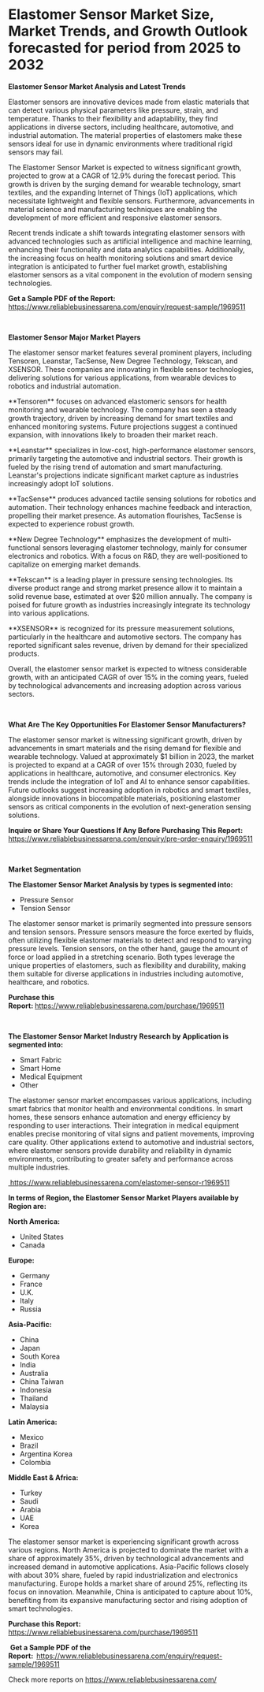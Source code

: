 <p><h1>Elastomer Sensor Market Size, Market Trends, and Growth Outlook forecasted for period from 2025 to 2032</h1></p><p><strong>Elastomer Sensor Market Analysis and Latest Trends</strong></p>
<p><p>Elastomer sensors are innovative devices made from elastic materials that can detect various physical parameters like pressure, strain, and temperature. Thanks to their flexibility and adaptability, they find applications in diverse sectors, including healthcare, automotive, and industrial automation. The material properties of elastomers make these sensors ideal for use in dynamic environments where traditional rigid sensors may fail.</p><p>The Elastomer Sensor Market is expected to witness significant growth, projected to grow at a CAGR of 12.9% during the forecast period. This growth is driven by the surging demand for wearable technology, smart textiles, and the expanding Internet of Things (IoT) applications, which necessitate lightweight and flexible sensors. Furthermore, advancements in material science and manufacturing techniques are enabling the development of more efficient and responsive elastomer sensors.</p><p>Recent trends indicate a shift towards integrating elastomer sensors with advanced technologies such as artificial intelligence and machine learning, enhancing their functionality and data analytics capabilities. Additionally, the increasing focus on health monitoring solutions and smart device integration is anticipated to further fuel market growth, establishing elastomer sensors as a vital component in the evolution of modern sensing technologies.</p></p>
<p><strong>Get a Sample PDF of the Report:&nbsp;</strong> <a href="https://www.reliablebusinessarena.com/enquiry/request-sample/1969511?utm_campaign=2531&utm_medium=2&utm_source=Github&utm_content=ia&utm_term=07042025&utm_id=elastomer-sensor">https://www.reliablebusinessarena.com/enquiry/request-sample/1969511</a></p>
<p>&nbsp;</p>
<p><strong>Elastomer Sensor Major Market Players</strong></p>
<p><p>The elastomer sensor market features several prominent players, including Tensoren, Leanstar, TacSense, New Degree Technology, Tekscan, and XSENSOR. These companies are innovating in flexible sensor technologies, delivering solutions for various applications, from wearable devices to robotics and industrial automation.</p><p>**Tensoren** focuses on advanced elastomeric sensors for health monitoring and wearable technology. The company has seen a steady growth trajectory, driven by increasing demand for smart textiles and enhanced monitoring systems. Future projections suggest a continued expansion, with innovations likely to broaden their market reach.</p><p>**Leanstar** specializes in low-cost, high-performance elastomer sensors, primarily targeting the automotive and industrial sectors. Their growth is fueled by the rising trend of automation and smart manufacturing. Leanstar's projections indicate significant market capture as industries increasingly adopt IoT solutions.</p><p>**TacSense** produces advanced tactile sensing solutions for robotics and automation. Their technology enhances machine feedback and interaction, propelling their market presence. As automation flourishes, TacSense is expected to experience robust growth.</p><p>**New Degree Technology** emphasizes the development of multi-functional sensors leveraging elastomer technology, mainly for consumer electronics and robotics. With a focus on R&D, they are well-positioned to capitalize on emerging market demands.</p><p>**Tekscan** is a leading player in pressure sensing technologies. Its diverse product range and strong market presence allow it to maintain a solid revenue base, estimated at over $20 million annually. The company is poised for future growth as industries increasingly integrate its technology into various applications.</p><p>**XSENSOR** is recognized for its pressure measurement solutions, particularly in the healthcare and automotive sectors. The company has reported significant sales revenue, driven by demand for their specialized products.</p><p>Overall, the elastomer sensor market is expected to witness considerable growth, with an anticipated CAGR of over 15% in the coming years, fueled by technological advancements and increasing adoption across various sectors.</p></p>
<p>&nbsp;</p>
<p><strong>What Are The Key Opportunities For Elastomer Sensor Manufacturers?</strong></p>
<p><p>The elastomer sensor market is witnessing significant growth, driven by advancements in smart materials and the rising demand for flexible and wearable technology. Valued at approximately $1 billion in 2023, the market is projected to expand at a CAGR of over 15% through 2030, fueled by applications in healthcare, automotive, and consumer electronics. Key trends include the integration of IoT and AI to enhance sensor capabilities. Future outlooks suggest increasing adoption in robotics and smart textiles, alongside innovations in biocompatible materials, positioning elastomer sensors as critical components in the evolution of next-generation sensing solutions.</p></p>
<p><strong>Inquire or Share Your Questions If Any Before Purchasing This Report:</strong> <a href="https://www.reliablebusinessarena.com/enquiry/pre-order-enquiry/1969511?utm_campaign=2531&utm_medium=2&utm_source=Github&utm_content=ia&utm_term=07042025&utm_id=elastomer-sensor">https://www.reliablebusinessarena.com/enquiry/pre-order-enquiry/1969511</a></p>
<p>&nbsp;</p>
<p><strong>Market Segmentation</strong></p>
<p><strong>The Elastomer Sensor Market Analysis by types is segmented into:</strong></p>
<p><ul><li>Pressure Sensor</li><li>Tension Sensor</li></ul></p>
<p><p>The elastomer sensor market is primarily segmented into pressure sensors and tension sensors. Pressure sensors measure the force exerted by fluids, often utilizing flexible elastomer materials to detect and respond to varying pressure levels. Tension sensors, on the other hand, gauge the amount of force or load applied in a stretching scenario. Both types leverage the unique properties of elastomers, such as flexibility and durability, making them suitable for diverse applications in industries including automotive, healthcare, and robotics.</p></p>
<p><strong>Purchase this Report:&nbsp;</strong><a href="https://www.reliablebusinessarena.com/purchase/1969511?utm_campaign=2531&utm_medium=2&utm_source=Github&utm_content=ia&utm_term=07042025&utm_id=elastomer-sensor">https://www.reliablebusinessarena.com/purchase/1969511</a></p>
<p>&nbsp;</p>
<p><strong>The Elastomer Sensor Market Industry Research by Application is segmented into:</strong></p>
<p><ul><li>Smart Fabric</li><li>Smart Home</li><li>Medical Equipment</li><li>Other</li></ul></p>
<p><p>The elastomer sensor market encompasses various applications, including smart fabrics that monitor health and environmental conditions. In smart homes, these sensors enhance automation and energy efficiency by responding to user interactions. Their integration in medical equipment enables precise monitoring of vital signs and patient movements, improving care quality. Other applications extend to automotive and industrial sectors, where elastomer sensors provide durability and reliability in dynamic environments, contributing to greater safety and performance across multiple industries.</p></p>
<p><a href="https://www.reliablebusinessarena.com/elastomer-sensor-r1969511?utm_campaign=2531&utm_medium=2&utm_source=Github&utm_content=ia&utm_term=07042025&utm_id=elastomer-sensor">&nbsp;https://www.reliablebusinessarena.com/elastomer-sensor-r1969511</a></p>
<p><strong>In terms of Region, the Elastomer Sensor Market Players available by Region are:</strong></p>
<p>
    <p> <strong> North America: </strong>
        <ul>
            <li>United States</li>
            <li>Canada</li>
        </ul>
        </p> 
    <p> <strong> Europe: </strong>
        <ul>
            <li>Germany</li>
            <li>France</li>
            <li>U.K.</li>
            <li>Italy</li>
            <li>Russia</li>
        </ul>
        </p> 
    <p> <strong> Asia-Pacific: </strong>
        <ul>
            <li>China</li>
            <li>Japan</li>
            <li>South Korea</li>
            <li>India</li>
            <li>Australia</li>
            <li>China Taiwan</li>
            <li>Indonesia</li>
            <li>Thailand</li>
            <li>Malaysia</li>
        </ul>
        </p> 
    <p> <strong> Latin America: </strong>
        <ul>
            <li>Mexico</li>
            <li>Brazil</li>
            <li>Argentina Korea</li>
            <li>Colombia</li>
        </ul>
        </p> 
    <p> <strong> Middle East & Africa: </strong>
        <ul>
            <li>Turkey</li>
            <li>Saudi</li>
            <li>Arabia</li>
            <li>UAE</li>
            <li>Korea</li>
        </ul>
    </p>
    </p>
<p><p>The elastomer sensor market is experiencing significant growth across various regions. North America is projected to dominate the market with a share of approximately 35%, driven by technological advancements and increased demand in automotive applications. Asia-Pacific follows closely with about 30% share, fueled by rapid industrialization and electronics manufacturing. Europe holds a market share of around 25%, reflecting its focus on innovation. Meanwhile, China is anticipated to capture about 10%, benefiting from its expansive manufacturing sector and rising adoption of smart technologies.</p></p>
<p><strong>Purchase this Report: </strong><a href="https://www.reliablebusinessarena.com/purchase/1969511?utm_campaign=2531&utm_medium=2&utm_source=Github&utm_content=ia&utm_term=07042025&utm_id=elastomer-sensor">https://www.reliablebusinessarena.com/purchase/1969511</a></p>
<p>&nbsp;<strong>Get a Sample PDF of the Report:&nbsp;&nbsp;</strong><a href="https://www.reliablebusinessarena.com/enquiry/request-sample/1969511?utm_campaign=2531&utm_medium=2&utm_source=Github&utm_content=ia&utm_term=07042025&utm_id=elastomer-sensor">https://www.reliablebusinessarena.com/enquiry/request-sample/1969511</a></p>
<p><strong></strong></p>
<p>Check more reports on <a href="https://www.reliablebusinessarena.com/?utm_campaign=2531&utm_medium=2&utm_source=Github&utm_content=ia&utm_term=07042025&utm_id=elastomer-sensor">https://www.reliablebusinessarena.com/</a></p>
